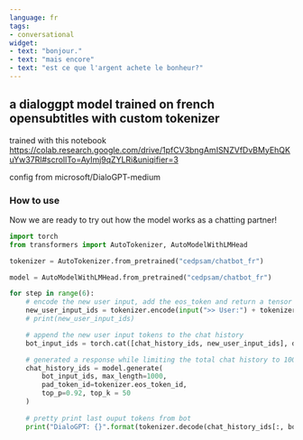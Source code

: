 ```yaml
---
language: fr
tags:
- conversational
widget:
- text: "bonjour."
- text: "mais encore"
- text: "est ce que l'argent achete le bonheur?"
---
```


## a dialoggpt model trained on french opensubtitles with custom tokenizer
trained with this notebook
https://colab.research.google.com/drive/1pfCV3bngAmISNZVfDvBMyEhQKuYw37Rl#scrollTo=AyImj9qZYLRi&uniqifier=3

config from microsoft/DialoGPT-medium
### How to use

Now we are ready to try out how the model works as a chatting partner!

```python
import torch
from transformers import AutoTokenizer, AutoModelWithLMHead

tokenizer = AutoTokenizer.from_pretrained("cedpsam/chatbot_fr")

model = AutoModelWithLMHead.from_pretrained("cedpsam/chatbot_fr")

for step in range(6):
    # encode the new user input, add the eos_token and return a tensor in Pytorch
    new_user_input_ids = tokenizer.encode(input(">> User:") + tokenizer.eos_token, return_tensors='pt')
    # print(new_user_input_ids)

    # append the new user input tokens to the chat history
    bot_input_ids = torch.cat([chat_history_ids, new_user_input_ids], dim=-1) if step > 0 else new_user_input_ids

    # generated a response while limiting the total chat history to 1000 tokens, 
    chat_history_ids = model.generate(
        bot_input_ids, max_length=1000,
        pad_token_id=tokenizer.eos_token_id,
        top_p=0.92, top_k = 50
    )
    
    # pretty print last ouput tokens from bot
    print("DialoGPT: {}".format(tokenizer.decode(chat_history_ids[:, bot_input_ids.shape[-1]:][0], skip_special_tokens=True)))
